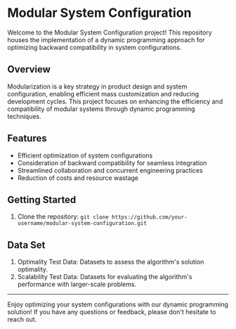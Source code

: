 # Modular System Configuration

Welcome to the Modular System Configuration project! This repository houses the implementation of a dynamic programming approach for optimizing backward compatibility in system configurations.

## Overview

Modularization is a key strategy in product design and system configuration, enabling efficient mass customization and reducing development cycles. This project focuses on enhancing the efficiency and compatibility of modular systems through dynamic programming techniques.

## Features

- Efficient optimization of system configurations
- Consideration of backward compatibility for seamless integration
- Streamlined collaboration and concurrent engineering practices
- Reduction of costs and resource wastage

## Getting Started

1. Clone the repository: `git clone https://github.com/your-username/modular-system-configuration.git`

## Data Set

1. Optimality Test Data: Datasets to assess the algorithm's solution optimality.
2. Scalability Test Data: Datasets for evaluating the algorithm's performance with larger-scale problems.

---

Enjoy optimizing your system configurations with our dynamic programming solution! If you have any questions or feedback, please don't hesitate to reach out.
